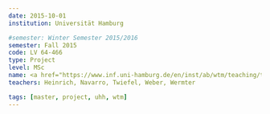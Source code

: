 ```yaml
---
date: 2015-10-01
institution: Universität Hamburg

#semester: Winter Semester 2015/2016
semester: Fall 2015
code: LV 64-466
type: Project
level: MSc
name: <a href="https://www.inf.uni-hamburg.de/en/inst/ab/wtm/teaching/teaching-2015-ws-human-robot-interaction-project.html" title="Details" target="_blank">Human-Robot Interaction</a>
teachers: Heinrich, Navarro, Twiefel, Weber, Wermter

tags: [master, project, uhh, wtm]
---
```

